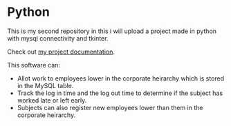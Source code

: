 # Python
This is my second repository in this i will upload a project made in python with mysql connectivity and tkinter.

Check out [my project documentation](https://github.com/bhookhakela/Office-Management-System/blob/main/Project_Description.pdf).

This software can:
- Allot work to employees lower in the corporate heirarchy which is stored in the MySQL table.
- Track the log in time and the log out time to determine if the subject has worked late or left early.
- Subjects can also register new employees lower than them in the corporate heirarchy.



